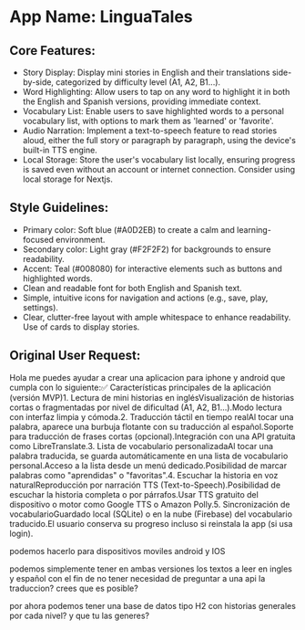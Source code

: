 # **App Name**: LinguaTales

## Core Features:

- Story Display: Display mini stories in English and their translations side-by-side, categorized by difficulty level (A1, A2, B1...).
- Word Highlighting: Allow users to tap on any word to highlight it in both the English and Spanish versions, providing immediate context.
- Vocabulary List: Enable users to save highlighted words to a personal vocabulary list, with options to mark them as 'learned' or 'favorite'.
- Audio Narration: Implement a text-to-speech feature to read stories aloud, either the full story or paragraph by paragraph, using the device's built-in TTS engine.
- Local Storage: Store the user's vocabulary list locally, ensuring progress is saved even without an account or internet connection. Consider using local storage for Nextjs.

## Style Guidelines:

- Primary color: Soft blue (#A0D2EB) to create a calm and learning-focused environment.
- Secondary color: Light gray (#F2F2F2) for backgrounds to ensure readability.
- Accent: Teal (#008080) for interactive elements such as buttons and highlighted words.
- Clean and readable font for both English and Spanish text.
- Simple, intuitive icons for navigation and actions (e.g., save, play, settings).
- Clear, clutter-free layout with ample whitespace to enhance readability. Use of cards to display stories.

## Original User Request:
Hola me puedes ayudar a crear una aplicacion para iphone y android que cumpla con lo siguiente:✅ Características principales de la aplicación (versión MVP)1. Lectura de mini historias en inglésVisualización de historias cortas o fragmentadas por nivel de dificultad (A1, A2, B1...).Modo lectura con interfaz limpia y cómoda.2. Traducción táctil en tiempo realAl tocar una palabra, aparece una burbuja flotante con su traducción al español.Soporte para traducción de frases cortas (opcional).Integración con una API gratuita como LibreTranslate.3. Lista de vocabulario personalizadaAl tocar una palabra traducida, se guarda automáticamente en una lista de vocabulario personal.Acceso a la lista desde un menú dedicado.Posibilidad de marcar palabras como "aprendidas" o "favoritas".4. Escuchar la historia en voz naturalReproducción por narración TTS (Text-to-Speech).Posibilidad de escuchar la historia completa o por párrafos.Usar TTS gratuito del dispositivo o motor como Google TTS o Amazon Polly.5. Sincronización de vocabularioGuardado local (SQLite) o en la nube (Firebase) del vocabulario traducido.El usuario conserva su progreso incluso si reinstala la app (si usa login).

podemos hacerlo para dispositivos moviles android y IOS

podemos simplemente tener en ambas versiones los textos a leer en ingles y español con el fin de no tener necesidad de preguntar a una api la traduccion? crees que es posible?

por ahora podemos tener una base de datos tipo H2 con historias generales por cada nivel? y que tu las generes?
  